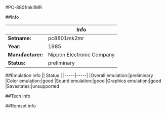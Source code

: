 #PC-8801mkIIMR

##Info

||Info|
|-----|-----|
|**Setname:**|pc8801mk2mr
|**Year:**|1985
|**Manufacturer:**|Nippon Electronic Company
|**Status:**|preliminary

##Emulation info
|| Status |
|-----|-----|
|Overall emulation:|preliminary
|Color emulation:|good
|Sound emulation:|good
|Graphics emulation:|good
|Savestates:|unsupported

##Tech info

##Romset info

<!--- START OF EDITED COMMENT DO NOT TOUCH TEXT ABOVE-->
